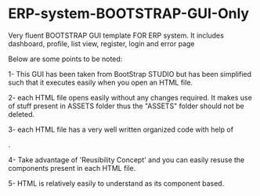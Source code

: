 # ERP-system-BOOTSTRAP-GUI-Only
Very fluent BOOTSTRAP GUI template FOR ERP system. It includes dashboard, profile, list view, register, login and error page

Below are some points to be noted:

1- This GUI has been taken from BootStrap STUDIO but has been simplified such that it executes easily when you open an HTML file.

2- each HTML file opens easily without any changes required. It makes use of stuff present in ASSETS folder thus the "ASSETS" folder should not be deleted.

3- each HTML file has a very well written organized code with help of <Div>.
  
 4- Take advantage of 'Reusibility Concept' and you can easily resuse the components present in each HTML file.
 
 5- HTML is relatively easily to understand as its component based.
